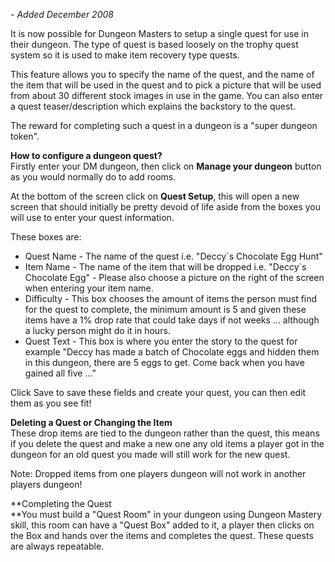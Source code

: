 \- _Added December 2008_

It is now possible for Dungeon Masters to setup a single quest for use in their dungeon. The type of quest is based loosely on the trophy quest system so it is used to make item recovery type quests.

This feature allows you to specify the name of the quest, and the name of the item that will be used in the quest and to pick a picture that will be used from about 30 different stock images in use in the game. You can also enter a quest teaser/description which explains the backstory to the quest.

The reward for completing such a quest in a dungeon is a "super dungeon token".

**How to configure a dungeon quest?**  
Firstly enter your DM dungeon, then click on **Manage your dungeon** button as you would normally do to add rooms.

At the bottom of the screen click on **Quest Setup**, this will open a new screen that should initially be pretty devoid of life aside from the boxes you will use to enter your quest information.

These boxes are:

*   Quest Name - The name of the quest i.e. "Deccy\`s Chocolate Egg Hunt"
*   Item Name - The name of the item that will be dropped i.e. "Deccy\`s Chocolate Egg" - Please also choose a picture on the right of the screen when entering your item name.
*   Difficulty - This box chooses the amount of items the person must find for the quest to complete, the minimum amount is 5 and given these items have a 1% drop rate that could take days if not weeks ... although a lucky person might do it in hours.
*   Quest Text - This box is where you enter the story to the quest for example "Deccy has made a batch of Chocolate eggs and hidden them in this dungeon, there are 5 eggs to get. Come back when you have gained all five ..."

Click Save to save these fields and create your quest, you can then edit them as you see fit!

**Deleting a Quest or Changing the Item**  
These drop items are tied to the dungeon rather than the quest, this means if you delete the quest and make a new one any old items a player got in the dungeon for an old quest you made will still work for the new quest.

Note: Dropped items from one players dungeon will not work in another players dungeon!

**Completing the Quest  
**You must build a "Quest Room" in your dungeon using Dungeon Mastery skill, this room can have a "Quest Box" added to it, a player then clicks on the Box and hands over the items and completes the quest. These quests are always repeatable.